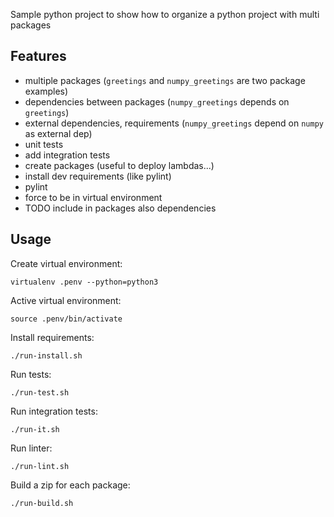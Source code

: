 
Sample python project to show how to organize a python project with multi packages

## Features

- multiple packages (`greetings` and `numpy_greetings` are two package examples)
- dependencies between packages (`numpy_greetings` depends on `greetings`)
- external dependencies, requirements (`numpy_greetings` depend on `numpy` as external dep)
- unit tests
- add integration tests
- create packages (useful to deploy lambdas...)
- install dev requirements (like pylint)
- pylint
- force to be in virtual environment
- TODO include in packages also dependencies

## Usage

Create virtual environment:

    virtualenv .penv --python=python3

Active virtual environment:

    source .penv/bin/activate

Install requirements:

    ./run-install.sh

Run tests:

    ./run-test.sh

Run integration tests:

    ./run-it.sh

Run linter:

    ./run-lint.sh

Build a zip for each package:

    ./run-build.sh
